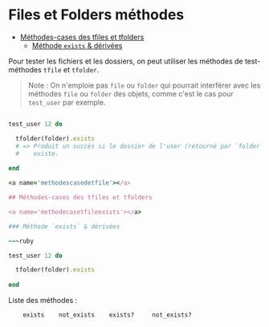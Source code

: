 # Files et Folders méthodes

* [Méthodes-cases des tfiles et tfolders](#methodescasedetfile)
  * [Méthode `exists` & dérivées](#methodecasetfileexists)

Pour tester les fichiers et les dossiers, on peut utiliser les méthodes de test-méthodes `tfile` et `tfolder`.

> Note&nbsp;: On n'emploie pas `file` ou `folder` qui pourrait interférer avec les méthodes `file` ou `folder` des objets, comme c'est le cas pour `test_user` par exemple.

~~~ruby

test_user 12 do

  tfolder(folder).exists
  # => Produit un succès si le dossier de l'user (retourné par `folder`)
  #    existe.
  
end

<a name='methodescasedetfile'></a>

## Méthodes-cases des tfiles et tfolders

<a name='methodecasetfileexists'></a>

### Méthode `exists` & dérivées

~~~ruby

test_user 12 do

  tfolder(folder).exists
  
end

~~~

Liste des méthodes&nbsp;:

        exists    not_exists    exists?     not_exists?